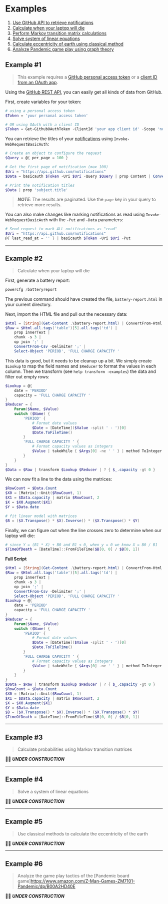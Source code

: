 Examples
========

1. [Use GitHub API to retrieve notifications](#example1)
1. [Calculate when your laptop will die](#example2)
1. [Perform Markov transition matrix calculations](#example3)
1. [Solve system of linear equations](#example4)
1. [Calculate eccentricity of earth using classical method](#example5)
1. [Analyze Pandemic game play using graph theory](#example6)

Example #1
----------
> This example requires a [GitHub personal access token](https://docs.github.com/en/github/authenticating-to-github/creating-a-personal-access-token) or a [client ID from an OAuth app](https://docs.github.com/en/developers/apps/authorizing-oauth-apps#device-flow).

Using the [GitHub REST API](https://docs.github.com/en/rest), you can easily get all kinds of data from GitHub.

First, create variables for your token:

```PowerShell
# using a personal access token
$Token = 'your personal access token'

# OR using OAuth with a client ID
$Token = Get-GithubOAuthToken -ClientId 'your app client id' -Scope 'notifications'
```

You can retrieve the titles of your [notifications](https://docs.github.com/en/rest/reference/activity#notifications) using `Invoke-WebRequestBasicAuth`:

```PowerShell
# Create an object to configure the request
$Query = @{ per_page = 100 }

# Get the first page of notification (max 100)
$Uri = "https://api.github.com/notifications"
$Data = basicauth $Token -Uri $Uri -Query $Query | prop Content | ConvertFrom-Json

# Print the notification titles
$Data | prop 'subject.title'
```

> ***NOTE***: The results are paginated. Use the `page` key in your query to retrieve more results.

You can also make changes like marking notifications as read using `Invoke-WebRequestBasicAuth` with the `-Put` and `-Data` parameters:

```PowerShell
# Send request to mark ALL notifications as "read"
$Uri = "https://api.github.com/notifications"
@{ last_read_at = '' } | basicauth $Token -Uri $Uri -Put
```

------

Example #2
----------
> Calculate when your laptop will die

First, generate a battery report:

```PowerShell
powercfg /batteryreport
```

The previous command should have created the file, `battery-report.html` in your current directory.

Next, import the HTML file and pull out the necessary data:

```PowerShell
$Html = [String](Get-Content .\battery-report.html) | ConvertFrom-Html
$Raw = $Html.all.tags('table')[5].all.tags('td') |
    prop innerText |
    chunk -s 3 |
    op join ';' |
    ConvertFrom-Csv -Delimiter ';' |
    Select-Object 'PERIOD', 'FULL CHARGE CAPACITY '
```

This data is good, but it needs to be cleanup up a bit. We simply create `$Lookup` to map the field names and `$Reducer` to format the values in each column. Then we transform (see `help transform -examples`) the data and filter out empty rows:

```PowerShell
$Lookup = @{
    date = 'PERIOD'
    capacity = 'FULL CHARGE CAPACITY '
}
$Reducer = {
    Param($Name, $Value)
    switch ($Name) {
        'PERIOD' {
            # Format date values
            $Date = [DateTime]($Value -split ' - ')[0]
            $Date.ToFileTime()
        }
        'FULL CHARGE CAPACITY ' {
            # Format capacity values as integers
            $Value | takeWhile { $Args[0] -ne ' ' } | method ToInteger
        }
    }
}
$Data = $Raw | transform $Lookup $Reducer | ? { $_.capacity -gt 0 }
```

We can now fit a line to the data using the matrices:

```PowerShell
$RowCount = $Data.Count
$X0 = [Matrix]::Unit($RowCount, 1)
$X1 = $Data.capacity | matrix $RowCount, 2
$X = $X0.Augment($X1)
$Y = $Data.date

# fit linear model with matrices
$B = ($X.Transpose() * $X).Inverse() * ($X.Transpose() * $Y)
```

Finally, we can figure out when the line crosses zero to determine when our laptop will die:

```PowerShell
# since Y = (B1 * X) + B0 and B1 < 0, when y = 0 we know X = B0 / B1
$TimeOfDeath = [DateTime]::FromFileTime($B[0, 0] / $B[0, 1])
```

**Full Script**
```PowerShell
$Html = [String](Get-Content .\battery-report.html) | ConvertFrom-Html
$Raw = $Html.all.tags('table')[5].all.tags('td') |
    prop innerText |
    chunk -s 3 |
    op join ';' |
    ConvertFrom-Csv -Delimiter ';' |
    Select-Object 'PERIOD', 'FULL CHARGE CAPACITY '
$Lookup = @{
    date = 'PERIOD'
    capacity = 'FULL CHARGE CAPACITY '
}
$Reducer = {
    Param($Name, $Value)
    switch ($Name) {
        'PERIOD' {
            # Format date values
            $Date = [DateTime]($Value -split ' - ')[0]
            $Date.ToFileTime()
        }
        'FULL CHARGE CAPACITY ' {
            # Format capacity values as integers
            $Value | takeWhile { $Args[0] -ne ' ' } | method ToInteger
        }
    }
}
$Data = $Raw | transform $Lookup $Reducer | ? { $_.capacity -gt 0 }
$RowCount = $Data.Count
$X0 = [Matrix]::Unit($RowCount, 1)
$X1 = $Data.capacity | matrix $RowCount, 2
$X = $X0.Augment($X1)
$Y = $Data.date
$B = ($X.Transpose() * $X).Inverse() * ($X.Transpose() * $Y)
$TimeOfDeath = [DateTime]::FromFileTime($B[0, 0] / $B[0, 1])
```

------

Example #3
----------
> Calculate probabilities using Markov transition matrices

👷‍♂️ ***UNDER CONSTRUCTION***

------

Example #4
----------
> Solve a system of linear equations

👷‍♂️ ***UNDER CONSTRUCTION***

------

Example #5
----------
> Use classical methods to calculate the eccentricity of the earth

👷‍♂️ ***UNDER CONSTRUCTION***

------

Example #6
----------
> Analyze the game play tactics of the [Pandemic board game]https://www.amazon.com/Z-Man-Games-ZM7101-Pandemic/dp/B00A2HD40E

👷‍♂️ ***UNDER CONSTRUCTION***
